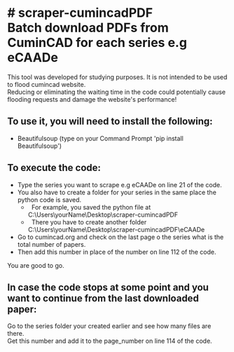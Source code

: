 <h1># scraper-cumincadPDF<br />
Batch download PDFs from CuminCAD for each series e.g eCAADe</h1>

<p>This tool was developed for studying purposes. It is not intended to be used to flood cumincad website.<br />
Reducing or eliminating the waiting time in the code could potentially cause flooding requests and damage the website&#39;s performance!</p>

<h2>To use it, you will need to install the following:</h2>

<ul>
	<li>Beautifulsoup (type on your Command Prompt &#39;pip install Beautifulsoup&#39;)</li>
</ul>

<h2>To execute the code:</h2>

<ul>
	<li>Type the series you want to scrape e.g eCAADe on line 21 of the code.</li>
	<li>You also have to create a folder for your series in the same place the python code is saved.
	<ul>
		<li>&nbsp; For example, you saved the python file at C:\Users\yourName\Desktop\scraper-cumincadPDF</li>
		<li>&nbsp; There you have to create another folder C:\Users\yourName\Desktop\scraper-cumincadPDF\eCAADe</li>
	</ul>
	</li>
	<li>Go to cumincad.org and check on the last page o the series what is the total number of papers.</li>
	<li>Then add this number in place of the number on line 112 of the code.</li>
</ul>

<p>You are good to go.</p>

<h2>In case the code stops at some point and you want to continue from the last downloaded paper:</h2>

<p>Go to the series folder your created earlier and see how many files are there.<br />
Get this number and add it to the page_number on line 114 of the code.<br />
&nbsp;</p>
